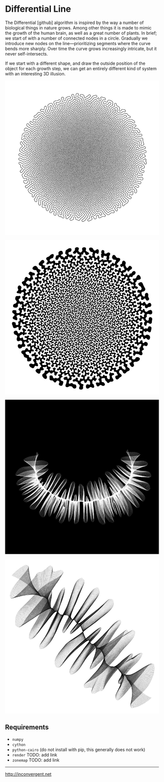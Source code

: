 Differential Line
=============

The Differential [github] algorithm is inspired by the way a number of
biological things in nature grows. Among other things it is made to mimic the
growth of the human brain, as well as a great number of plants. In brief; we
start of with a number of connected nodes in a circle. Gradually we introduce
new nodes on the line—prioritizing segments where the curve bends more sharply.
Over time the curve grows increasingly intricate, but it never self-intersects.

If we start with a different shape, and draw the outside position of the object
for each growth step, we can get an entirely different kind of system with an
interesting 3D illusion.

![img](/img/img.jpg?raw=true "image")

![img](/img/img1.jpg?raw=true "image")

![img](/img/img2.jpg?raw=true "image")

![img](/img/img3.jpg?raw=true "image")

## Requirements

*    `numpy`
*    `cython`
*    `python-cairo` (do not install with pip, this generally does not work)
*    `render` TODO: add link
*    `zonemap` TODO: add link

-----------
http://inconvergent.net

